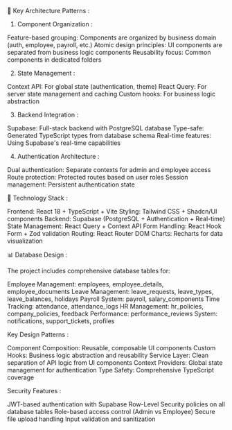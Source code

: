 🎯 Key Architecture Patterns :

1. Component Organization :

Feature-based grouping: Components are organized by business domain (auth, employee, payroll, etc.)
Atomic design principles: UI components are separated from business logic components
Reusability focus: Common components in dedicated folders

2. State Management :

Context API: For global state (authentication, theme)
React Query: For server state management and caching
Custom hooks: For business logic abstraction

3. Backend Integration :

Supabase: Full-stack backend with PostgreSQL database
Type-safe: Generated TypeScript types from database schema
Real-time features: Using Supabase's real-time capabilities

4. Authentication Architecture :

Dual authentication: Separate contexts for admin and employee access
Route protection: Protected routes based on user roles
Session management: Persistent authentication state


🔧 Technology Stack :

Frontend: React 18 + TypeScript + Vite
Styling: Tailwind CSS + Shadcn/UI components
Backend: Supabase (PostgreSQL + Authentication + Real-time)
State Management: React Query + Context API
Form Handling: React Hook Form + Zod validation
Routing: React Router DOM
Charts: Recharts for data visualization


📊 Database Design :

The project includes comprehensive database tables for:

Employee Management: employees, employee_details, employee_documents
Leave Management: leave_requests, leave_types, leave_balances, holidays
Payroll System: payroll, salary_components
Time Tracking: attendance, attendance_logs
HR Management: hr_policies, company_policies, feedback
Performance: performance_reviews
System: notifications, support_tickets, profiles

Key Design Patterns :

Component Composition: Reusable, composable UI components
Custom Hooks: Business logic abstraction and reusability
Service Layer: Clean separation of API logic from UI components
Context Providers: Global state management for authentication
Type Safety: Comprehensive TypeScript coverage

Security Features :

JWT-based authentication with Supabase
Row-Level Security policies on all database tables
Role-based access control (Admin vs Employee)
Secure file upload handling
Input validation and sanitization

